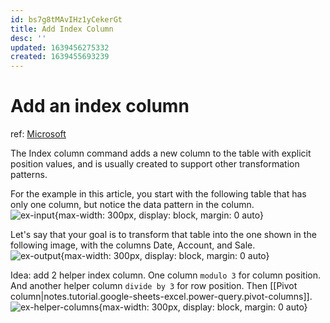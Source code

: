 ```yaml
---
id: bs7g8tMAvIHz1yCekerGt
title: Add Index Column
desc: ''
updated: 1639456275332
created: 1639455693239
---
```

# Add an index column
ref: [Microsoft](https://docs.microsoft.com/en-us/power-query/add-index-column)

The Index column command adds a new column to the table with explicit position values, and is usually created to support other transformation patterns.

For the example in this article, you start with the following table that has only one column, but notice the data pattern in the column.  
![ex-input](https://docs.microsoft.com/en-us/power-query/images/me-add-index-column-start-table.png){max-width: 300px, display: block, margin: 0 auto}

Let's say that your goal is to transform that table into the one shown in the following image, with the columns Date, Account, and Sale.  
![ex-output](https://docs.microsoft.com/en-us/power-query/images/me-add-index-column-sample-output-table.png){max-width: 300px, display: block, margin: 0 auto}

Idea: add 2 helper index column. One column `modulo 3` for column position. And another helper column `divide by 3` for row position. Then [[Pivot column|notes.tutorial.google-sheets-excel.power-query.pivot-columns]].
![ex-helper-columns](https://docs.microsoft.com/en-us/power-query/images/me-add-index-column-add-divide-integer-column.png){max-width: 300px, display: block, margin: 0 auto}